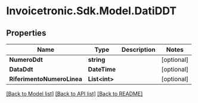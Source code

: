 # Invoicetronic.Sdk.Model.DatiDDT

## Properties

Name | Type | Description | Notes
------------ | ------------- | ------------- | -------------
**NumeroDdt** | **string** |  | [optional] 
**DataDdt** | **DateTime** |  | [optional] 
**RiferimentoNumeroLinea** | **List&lt;int&gt;** |  | [optional] 

[[Back to Model list]](../README.md#documentation-for-models) [[Back to API list]](../README.md#documentation-for-api-endpoints) [[Back to README]](../README.md)

